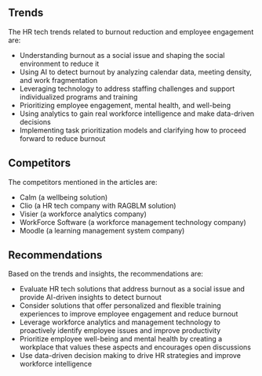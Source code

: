 ## Trends
The HR tech trends related to burnout reduction and employee engagement are:
* Understanding burnout as a social issue and shaping the social environment to reduce it
* Using AI to detect burnout by analyzing calendar data, meeting density, and work fragmentation
* Leveraging technology to address staffing challenges and support individualized programs and training
* Prioritizing employee engagement, mental health, and well-being
* Using analytics to gain real workforce intelligence and make data-driven decisions
* Implementing task prioritization models and clarifying how to proceed forward to reduce burnout

## Competitors
The competitors mentioned in the articles are:
* Calm (a wellbeing solution)
* Clio (a HR tech company with RAGBLM solution)
* Visier (a workforce analytics company)
* WorkForce Software (a workforce management technology company)
* Moodle (a learning management system company)

## Recommendations
Based on the trends and insights, the recommendations are:
* Evaluate HR tech solutions that address burnout as a social issue and provide AI-driven insights to detect burnout
* Consider solutions that offer personalized and flexible training experiences to improve employee engagement and reduce burnout
* Leverage workforce analytics and management technology to proactively identify employee issues and improve productivity
* Prioritize employee well-being and mental health by creating a workplace that values these aspects and encourages open discussions
* Use data-driven decision making to drive HR strategies and improve workforce intelligence
